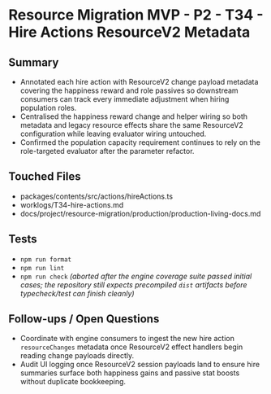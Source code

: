 # Resource Migration MVP - P2 - T34 - Hire Actions ResourceV2 Metadata

## Summary

- Annotated each hire action with ResourceV2 change payload metadata covering the happiness reward and role passives so downstream consumers can track every immediate adjustment when hiring population roles.
- Centralised the happiness reward change and helper wiring so both metadata and legacy resource effects share the same ResourceV2 configuration while leaving evaluator wiring untouched.
- Confirmed the population capacity requirement continues to rely on the role-targeted evaluator after the parameter refactor.

## Touched Files

- packages/contents/src/actions/hireActions.ts
- worklogs/T34-hire-actions.md
- docs/project/resource-migration/production/production-living-docs.md

## Tests

- `npm run format`
- `npm run lint`
- `npm run check` _(aborted after the engine coverage suite passed initial cases; the repository still expects precompiled `dist` artifacts before typecheck/test can finish cleanly)_

## Follow-ups / Open Questions

- Coordinate with engine consumers to ingest the new hire action `resourceChanges` metadata once ResourceV2 effect handlers begin reading change payloads directly.
- Audit UI logging once ResourceV2 session payloads land to ensure hire summaries surface both happiness gains and passive stat boosts without duplicate bookkeeping.
